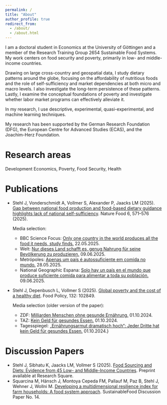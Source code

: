 ```yaml
---
permalink: /
title: "About"
author_profile: true
redirect_from: 
  - /about/
  - /about.html
---
```


I am a doctoral student in Economics at the University of Göttingen and a member of the Research Training Group 2654 Sustainable Food Systems. My work centers on food security and poverty, primarily in low- and middle-income countries.

Drawing on large cross-country and geospatial data, I study dietary patterns around the globe, focusing on the affordability of nutritious foods and the role of self-sufficiency and market dependencies at both micro and macro levels. I also investigate the long-term persistence of these patterns. Lastly, I examine the conceptual foundations of poverty and investigate whether labor market programs can effectively alleviate it.

In my research, I use descriptive, experimental, quasi-experimental, and machine learning techniques. 

My research has been supported by the German Research Foundation (DFG), the European Centre for Advanced Studies (ECAS), and the Joachim-Herz Foundation.

# Research areas
Development Economics, Poverty, Food Security, Health

# Publications
- Stehl J, Vonderschmidt A, Vollmer S, Alexander P, Jaacks LM (2025). [Gap between national food production and food-based dietary guidance highlights lack of national self-sufficiency](https://www.nature.com/articles/s43016-025-01173-4). Nature Food 6, 571–576 (2025).

  Media selection:
  * BBC Science Focus: [Only one country in the world produces all the food it needs, study finds.](https://www.sciencefocus.com/news/only-one-country-produces-food-it-needs-self-sufficient) 22.05.2025.
  * Welt: [Nur dieses Land schafft es, genug Nahrung für seine Bevölkerung zu produzieren.](https://www.welt.de/kmpkt/article256215526/nur-dieses-land-schafft-es-genug-nahrung-fuer-seine-bevoelkerung-zu-produzieren.html) 09.06.2025.
  * Metrópoles: [Apenas um país é autossuficiente em comida no mundo.](https://www.metropoles.com/ciencia/pais-autossuficiente-em-comida) 28.05.2025.
  * National Geographic Espana: [Solo hay un país en el mundo que produce suficiente comida para alimentar a toda su población.](https://www.nationalgeographic.com.es/medio-ambiente/solo-hay-pais-mundo-que-produce-suficiente-comida-para-alimentar-toda-su-poblacion_25221) 09.06.2025.
  
- Stehl J, Depenbusch L, Vollmer S (2025). [Global poverty and the cost of a healthy diet](https://www.sciencedirect.com/science/article/pii/S0306919225000533?via%3Dihub). Food Policy, 132: 102849.
  
  Media selection (older version of the paper):
  * ZDF: [Milliarden Menschen ohne gesunde Ernährung.](https://www.zdf.de/nachrichten/panorama/studie-ernaehrung-gesundheit-misereor-100.html) 01.10.2024.
  * TAZ: [Kein Geld für gesundes Essen.](https://taz.de/Studie-zu-Welternaehrung/!6036962) 01.10.2024.
  * Tagesspiegel: [„Ernährungsarmut dramatisch hoch“: Jeder Dritte hat kein Geld für gesundes Essen.](https://www.tagesspiegel.de/gesellschaft/panorama/ernahrungsarmut-dramatisch-hoch-jeder-dritte-hat-kein-geld-fur-gesundes-essen-12465635.html) 01.10.2024.}
  

# Discussion Papers
- Stehl J, Sibhatu K, Jaacks LM, Vollmer S (2025). [Food Sourcing and Diets: Evidence from 45 Low- and Middle-Income Countries](https://doi.org/10.21203/rs.3.rs-5874611/v1). Preprint available at Research Square.
- Squarcina M, Hänsch J, Montoya Cepeda FM, Pallauf M, Paz B, Stehl J, Wehner J, Wollni M. [Developing a multidimensional resilience index for farm households: A food system approach](https://www.uni-goettingen.de/de/document/download/e8eb924cae9542987432854228e66dfd.pdf/SFS_DP_014.pdf). SustainableFood Discussion Paper No. 14.

